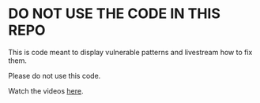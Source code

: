 # DO NOT USE THE CODE IN THIS REPO

This is code meant to display vulnerable patterns and livestream how to fix them.

Please do not use this code.

Watch the videos [here](https://www.youtube.com/watch?v=h3kJ5AAlAXg&list=PLeQG68TFVrsbRiv4YE4JdlWfvwTE2_dfJ).